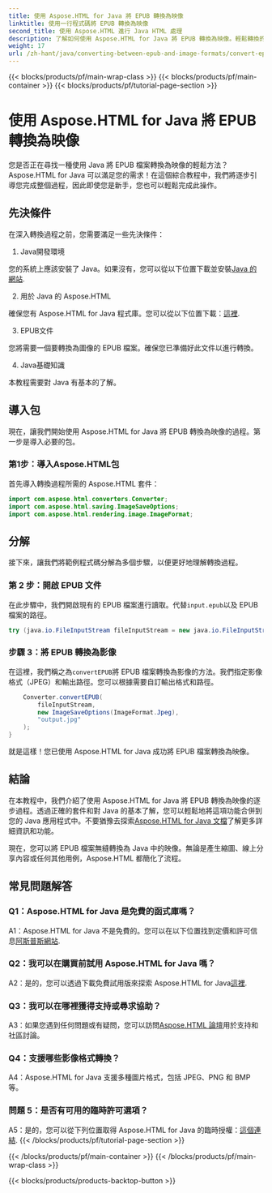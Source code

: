 ```yaml
---
title: 使用 Aspose.HTML for Java 將 EPUB 轉換為映像
linktitle: 使用一行程式碼將 EPUB 轉換為映像
second_title: 使用 Aspose.HTML 進行 Java HTML 處理
description: 了解如何使用 Aspose.HTML for Java 將 EPUB 轉換為映像。輕鬆轉換的逐步指南。
weight: 17
url: /zh-hant/java/converting-between-epub-and-image-formats/convert-epub-to-image-single-line/
---
```


{{< blocks/products/pf/main-wrap-class >}}
{{< blocks/products/pf/main-container >}}
{{< blocks/products/pf/tutorial-page-section >}}

# 使用 Aspose.HTML for Java 將 EPUB 轉換為映像

您是否正在尋找一種使用 Java 將 EPUB 檔案轉換為映像的輕鬆方法？ Aspose.HTML for Java 可以滿足您的需求！在這個綜合教程中，我們將逐步引導您完成整個過程，因此即使您是新手，您也可以輕鬆完成此操作。 

## 先決條件

在深入轉換過程之前，您需要滿足一些先決條件：

1. Java開發環境

您的系統上應該安裝了 Java。如果沒有，您可以從以下位置下載並安裝[Java 的網站](https://www.java.com/en/download/).

2. 用於 Java 的 Aspose.HTML

確保您有 Aspose.HTML for Java 程式庫。您可以從以下位置下載：[這裡](https://releases.aspose.com/html/java/).

3. EPUB文件

您將需要一個要轉換為圖像的 EPUB 檔案。確保您已準備好此文件以進行轉換。

4. Java基礎知識

本教程需要對 Java 有基本的了解。

## 導入包

現在，讓我們開始使用 Aspose.HTML for Java 將 EPUB 轉換為映像的過程。第一步是導入必要的包。

### 第1步：導入Aspose.HTML包

首先導入轉換過程所需的 Aspose.HTML 套件：

```java
import com.aspose.html.converters.Converter;
import com.aspose.html.saving.ImageSaveOptions;
import com.aspose.html.rendering.image.ImageFormat;
```

## 分解

接下來，讓我們將範例程式碼分解為多個步驟，以便更好地理解轉換過程。

### 第 2 步：開啟 EPUB 文件

在此步驟中，我們開啟現有的 EPUB 檔案進行讀取。代替`input.epub`以及 EPUB 檔案的路徑。

```java
try (java.io.FileInputStream fileInputStream = new java.io.FileInputStream("input.epub")) {
```

### 步驟 3：將 EPUB 轉換為影像

在這裡，我們稱之為`convertEPUB`將 EPUB 檔案轉換為影像的方法。我們指定影像格式（JPEG）和輸出路徑。您可以根據需要自訂輸出格式和路徑。

```java
    Converter.convertEPUB(
        fileInputStream,
        new ImageSaveOptions(ImageFormat.Jpeg),
        "output.jpg"
    );
}
```

就是這樣！您已使用 Aspose.HTML for Java 成功將 EPUB 檔案轉換為映像。

## 結論

在本教程中，我們介紹了使用 Aspose.HTML for Java 將 EPUB 轉換為映像的逐步過程。透過正確的套件和對 Java 的基本了解，您可以輕鬆地將這項功能合併到您的 Java 應用程式中。不要猶豫去探索[Aspose.HTML for Java 文檔](https://reference.aspose.com/html/java/)了解更多詳細資訊和功能。

現在，您可以將 EPUB 檔案無縫轉換為 Java 中的映像。無論是產生縮圖、線上分享內容或任何其他用例，Aspose.HTML 都簡化了流程。

## 常見問題解答

### Q1：Aspose.HTML for Java 是免費的函式庫嗎？

 A1：Aspose.HTML for Java 不是免費的。您可以在以下位置找到定價和許可信息[阿斯普斯網站](https://purchase.aspose.com/buy).

### Q2：我可以在購買前試用 Aspose.HTML for Java 嗎？

A2：是的，您可以透過下載免費試用版來探索 Aspose.HTML for Java[這裡](https://releases.aspose.com/html/java).

### Q3：我可以在哪裡獲得支持或尋求協助？

 A3：如果您遇到任何問題或有疑問，您可以訪問[Aspose.HTML 論壇](https://forum.aspose.com/)用於支持和社區討論。

### Q4：支援哪些影像格式轉換？

A4：Aspose.HTML for Java 支援多種圖片格式，包括 JPEG、PNG 和 BMP 等。

### 問題 5：是否有可用的臨時許可選項？

 A5：是的，您可以從下列位置取得 Aspose.HTML for Java 的臨時授權：[這個連結](https://purchase.aspose.com/temporary-license/).
{{< /blocks/products/pf/tutorial-page-section >}}

{{< /blocks/products/pf/main-container >}}
{{< /blocks/products/pf/main-wrap-class >}}

{{< blocks/products/products-backtop-button >}}

